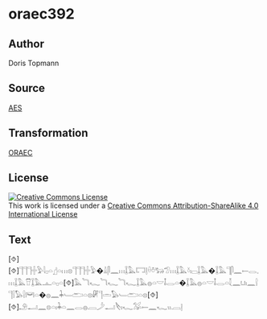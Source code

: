 # oraec392

## Author

Doris Topmann

## Source

[AES](https://github.com/simondschweitzer/aes)

## Transformation

[ORAEC](https://oraec.github.io/)

## License

<a rel="license" href="http://creativecommons.org/licenses/by-sa/4.0/"><img alt="Creative Commons License" style="border-width:0" src="https://i.creativecommons.org/l/by-sa/4.0/88x31.png" /></a><br />This work is licensed under a <a rel="license" href="http://creativecommons.org/licenses/by-sa/4.0/">Creative Commons Attribution-ShareAlike 4.0 International License</a>

## Text

[⯑][⯑]𓊹𓊹𓊹𓏶𓅱𓇋𓊪𓏏𓊨𓏏𓏥𓊖𓊹𓊹𓊹𓏶𓅱�𓏙𓋴𓈖𓏥𓆼𓅓𓉐𓊤𓏐𓏊𓃒𓅿𓏥𓆼𓅓𓍱𓏤𓊌𓆼𓅓�𓆼𓅓𓊹𓋴𓈖𓍿𓂋𓈒𓏥𓆼𓅓𓎯𓆼𓅓𓊵𓏏𓊪𓏏[⯑]𓅓𓆓𓆑𓆓𓆑𓆓𓆑𓆼𓅓𓐍𓏏𓎟𓄤𓂋𓏏�𓆼𓅓𓐍𓏏𓎟𓄤𓂋𓏏𓇜𓈖𓂓𓏤𓈖𓍛𓊹𓍛𓅃𓍛𓋞𓏏�𓐍𓈖𓇓𓄑𓂧𓏏𓊖𓏞𓊹𓏛𓅃𓄑𓂧𓏏𓊖[⯑][⯑]𓄂𓂝𓈖𓊖𓏏𓏤𓇓𓏏𓈖𓂋𓐍𓐙𓌳𓂝𓌸𓏤𓆑𓅮𓍿𓈖𓆑𓏭𓐙𓊤<br>
